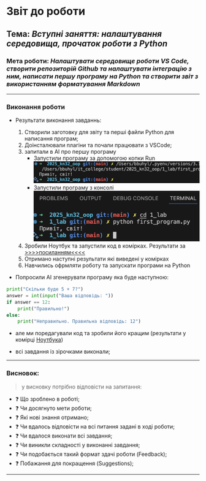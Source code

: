 # Звіт до роботи
## Тема: _Вступні заняття: налаштування середовища, прочаток роботи з Python_
### Мета роботи: _Налаштувати середовище роботи VS Code, створити репозиторій Github та налаштувати інтеграцію з ним, написати першу програму на Python та створити звіт з використанням форматування Markdown_

---
### Виконання роботи
* Результати виконання завданнь:
    1. Створили заготовку для звіту та перші файли Python для написання програм;
    1. Доінсталювали плагіни та почали працювати з VSCode;
    1. запитали в АІ про першу програму
        - Запустили програму за допомогою копки Run ![](./screenshots/1.png)
        - Запустили програму з консолі ![](./screenshots/2.png)
    1. Зробили Ноутбук та запустили код в комірках. Результати за [>>>>посиланням<<<<](note.ipynb)
    1. Отримано наступні результати які виведені у комірках
    1. Навчились офрмляти роботу та запускати програми на Python


* Попросили АІ згенерувати програму яка буде наступною:
```python
print("Скільки буде 5 + 7?")
answer = int(input("Ваша відповідь: "))
if answer == 12:
    print("Правильно!")
else:
    print("Неправильно. Правильна відповідь: 12")
```
- але ми поредагували код та зробили його кращим (результати у комірці [Ноутбука](note.ipynb))

* всі завдання із зірочками виконали;

---
### Висновок:
> у висновку потрібно відповісти на запитання:

- :question: Що зроблено в роботі;
- :question: Чи досягнуто мети роботи;
- :question: Які нові знання отримано;
- :question: Чи вдалось відповісти на всі питання задані в ході роботи;
- :question: Чи вдалося виконати всі завдання;
- :question: Чи виникли складності у виконанні завдання;
- :question: Чи подобається такий формат здачі роботи (Feedback);
- :question: Побажання для покращення (Suggestions);

---